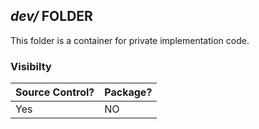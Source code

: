 <!-- 
BSD 3-Clause License
Copyright © 2022, GM Consult Pty Ltd
All rights reserved. 
-->

## *dev/* FOLDER

This folder is a container for private implementation code.

### Visibilty
|   Source Control?   |   Package?   | 
|---------------------|--------------|
|         Yes          |      NO      | 

